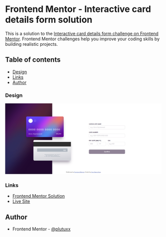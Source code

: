 # Frontend Mentor - Interactive card details form solution

This is a solution to the [Interactive card details form challenge on Frontend Mentor](https://www.frontendmentor.io/challenges/interactive-card-details-form-XpS8cKZDWw). Frontend Mentor challenges help you improve your coding skills by building realistic projects. 

## Table of contents

- [Design](#design)
- [Links](#links)
- [Author](#author)

### Design

![](./design/desktop-design.png)

### Links

- [Frontend Mentor Solution](https://www.frontendmentor.io/solutions/interactive-card-details-form-6AlRAbfTZD)
- [Live Site](https://plutuxx.github.io/Interactive-card-details-form.io/)

## Author

- Frontend Mentor - [@plutuxx](https://www.frontendmentor.io/profile/plutuxx)
